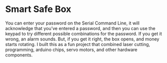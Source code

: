 # <b>Smart Safe Box</b>

You can enter your password on the Serial Command Line, it will acknowledge that you’ve entered a password, and then you can use the keypad to try different possible combinations for the password. If you get it wrong, an alarm sounds. But, if you get it right, the box opens, and money starts rotating. I built this as a fun project that combined laser cutting, programming, arduino chips, servo motors, and other hardware components. 

